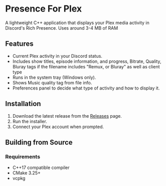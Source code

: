 # Presence For Plex

A lightweight C++ application that displays your Plex media activity in Discord's Rich Presence. Uses around 3-4 MB of RAM

## Features

-   Current Plex activity in your Discord status.
-   Includes show titles, episode information, and progress, Bitrate, Quality, Bluray tags if the filename includes "Remux, or Bluray" as well as client type
-   Runs in the system tray (Windows only).
-   Shows Music quality tag from file info.
-   Preferences panel to decide what type of activity and how to display it. 

## Installation

1.  Download the latest release from the [Releases](https://github.com/gunny-62/DiscordPlex/releases) page.
2.  Run the installer.
3.  Connect your Plex account when prompted.

## Building from Source

### Requirements

-   C++17 compatible compiler
-   CMake 3.25+
-   vcpkg


